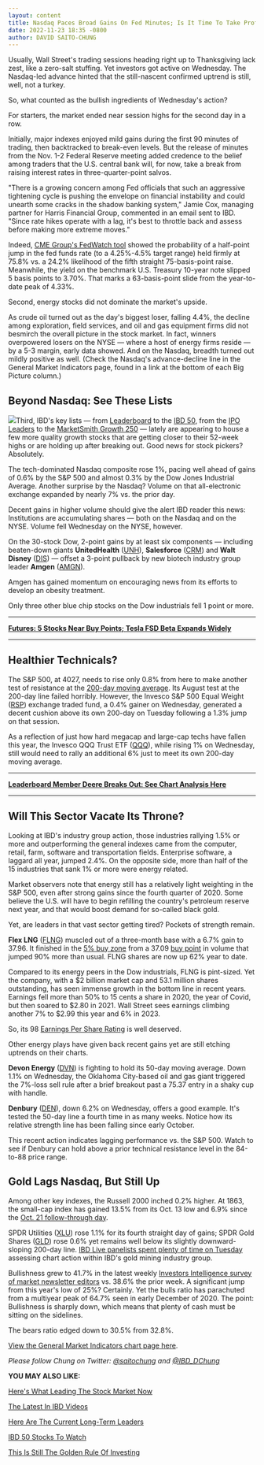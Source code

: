 ```yaml
---
layout: content
title: Nasdaq Paces Broad Gains On Fed Minutes; Is It Time To Take Profits In This Sector?
date: 2022-11-23 18:35 -0800
author: DAVID SAITO-CHUNG
---
```






Usually, Wall Street's trading sessions heading right up to Thanksgiving lack zest, like a zero-salt stuffing. Yet investors got active on Wednesday. The Nasdaq-led advance hinted that the still-nascent confirmed uptrend is still, well, not a turkey.




So, what counted as the bullish ingredients of Wednesday's action?


For starters, the market ended near session highs for the second day in a row.


Initially, major indexes enjoyed mild gains during the first 90 minutes of trading, then backtracked to break-even levels. But the release of minutes from the Nov. 1-2 Federal Reserve meeting added credence to the belief among traders that the U.S. central bank will, for now, take a break from raising interest rates in three-quarter-point salvos.


"There is a growing concern among Fed officials that such an aggressive tightening cycle is pushing the envelope on financial instability and could unearth some cracks in the shadow banking system," Jamie Cox, managing partner for Harris Financial Group, commented in an email sent to IBD. "Since rate hikes operate with a lag, it's best to throttle back and assess before making more extreme moves."


Indeed, [CME Group's FedWatch tool](https://www.cmegroup.com/markets/interest-rates/cme-fedwatch-tool.html?redirect=/trading/interest-rates/countdown-to-fomc.html) showed the probability of a half-point jump in the fed funds rate (to a 4.25%-4.5% target range) held firmly at 75.8% vs. a 24.2% likelihood of the fifth straight 75-basis-point raise. Meanwhile, the yield on the benchmark U.S. Treasury 10-year note slipped 5 basis points to 3.70%. That marks a 63-basis-point slide from the year-to-date peak of 4.33%.


Second, energy stocks did not dominate the market's upside.


As crude oil turned out as the day's biggest loser, falling 4.4%, the decline among exploration, field services, and oil and gas equipment firms did not besmirch the overall picture in the stock market. In fact, winners overpowered losers on the NYSE — where a host of energy firms reside — by a 5-3 margin, early data showed. And on the Nasdaq, breadth turned out mildly positive as well. (Check the Nasdaq's advance-decline line in the General Market Indicators page, found in a link at the bottom of each Big Picture column.)


Beyond Nasdaq: See These Lists
------------------------------


![](https://www.investors.com/wp-content/uploads/2022/11/MP112322-217x300.jpg)Third, IBD's key lists — from [Leaderboard](https://leaderboard.investors.com/#/leaders/watchlist) to the [IBD 50](https://research.investors.com/stock-lists/ibd-50/), from the [IPO Leaders](https://research.investors.com/stock-lists/ipo-leaders/) to the [MarketSmith Growth 250](https://marketsmith.investors.com/?src=A012BF) — lately are appearing to house a few more quality growth stocks that are getting closer to their 52-week highs or are holding up after breaking out. Good news for stock pickers? Absolutely.


The tech-dominated Nasdaq composite rose 1%, pacing well ahead of gains of 0.6% by the S&P 500 and almost 0.3% by the Dow Jones Industrial Average. Another surprise by the Nasdaq? Volume on that all-electronic exchange expanded by nearly 7% vs. the prior day.


Decent gains in higher volume should give the alert IBD reader this news: Institutions are accumulating shares — both on the Nasdaq and on the NYSE. Volume fell Wednesday on the NYSE, however.


On the 30-stock Dow, 2-point gains by at least six components — including beaten-down giants **UnitedHealth** ([UNH](https://research.investors.com/quote.aspx?symbol=UNH)), **Salesforce** ([CRM](https://research.investors.com/quote.aspx?symbol=CRM)) and **Walt Disney** ([DIS](https://research.investors.com/quote.aspx?symbol=DIS)) — offset a 3-point pullback by new biotech industry group leader **Amgen** ([AMGN](https://research.investors.com/quote.aspx?symbol=AMGN)).


Amgen has gained momentum on encouraging news from its efforts to develop an obesity treatment.


Only three other blue chip stocks on the Dow industrials fell 1 point or more.




---


**[Futures: 5 Stocks Near Buy Points; Tesla FSD Beta Expands Widely](https://www.investors.com/market-trend/stock-market-today/dow-jones-futures-5-stocks-near-buy-points-in-market-rally-tesla-fsd-beta-expands-widely/)**




---


Healthier Technicals?
---------------------


The S&P 500, at 4027, needs to rise only 0.8% from here to make another test of resistance at the [200-day moving average](https://www.investors.com/how-to-invest/investors-corner/when-to-sell-stocks-baidu-breached-key-support-line-before-diving-bidu/). Its August test at the 200-day line failed horribly. However, the Invesco S&P 500 Equal Weight ([RSP](https://research.investors.com/quote.aspx?symbol=RSP)) exchange traded fund, a 0.4% gainer on Wednesday, generated a decent cushion above its own 200-day on Tuesday following a 1.3% jump on that session.



As a reflection of just how hard megacap and large-cap techs have fallen this year, the Invesco QQQ Trust ETF ([QQQ](https://research.investors.com/quote.aspx?symbol=QQQ)), while rising 1% on Wednesday, still would need to rally an additional 6% just to meet its own 200-day moving average.




---


[**Leaderboard Member Deere Breaks Out: See Chart Analysis Here**](https://leaderboard.investors.com/#/leaders/leaders)




---


Will This Sector Vacate Its Throne?
-----------------------------------



Looking at IBD's industry group action, those industries rallying 1.5% or more and outperforming the general indexes came from the computer, retail, farm, software and transportation fields. Enterprise software, a laggard all year, jumped 2.4%. On the opposite side, more than half of the 15 industries that sank 1% or more were energy related.


Market observers note that energy still has a relatively light weighting in the S&P 500, even after strong gains since the fourth quarter of 2020. Some believe the U.S. will have to begin refilling the country's petroleum reserve next year, and that would boost demand for so-called black gold.



Yet, are leaders in that vast sector getting tired? Pockets of strength remain.


**Flex LNG** ([FLNG](https://research.investors.com/quote.aspx?symbol=FLNG)) muscled out of a three-month base with a 6.7% gain to 37.96. It finished in the [5% buy zone](https://www.investors.com/how-to-invest/investors-corner/buy-zone-nvidia-stock/) from a 37.09 [buy point](https://www.investors.com/how-to-invest/investors-corner/chart-reading-basics-how-a-buy-point-marks-a-time-of-opportunity/) in volume that jumped 90% more than usual. FLNG shares are now up 62% year to date.


Compared to its energy peers in the Dow industrials, FLNG is pint-sized. Yet the company, with a $2 billion market cap and 53.1 million shares outstanding, has seen immense growth in the bottom line in recent years. Earnings fell more than 50% to 15 cents a share in 2020, the year of Covid, but then soared to $2.80 in 2021. Wall Street sees earnings climbing another 7% to $2.99 this year and 6% in 2023.


So, its 98 [Earnings Per Share Rating](https://www.investors.com/how-to-invest/investors-corner/eps-rating-is-key-to-picking-great-stocks/) is well deserved.


Other energy plays have given back recent gains yet are still etching uptrends on their charts.



**Devon Energy** ([DVN](https://research.investors.com/quote.aspx?symbol=DVN)) is fighting to hold its 50-day moving average. Down 1.1% on Wednesday, the Oklahoma City-based oil and gas giant triggered the 7%-loss sell rule after a brief breakout past a 75.37 entry in a shaky cup with handle.


**Denbury** ([DEN](https://research.investors.com/quote.aspx?symbol=DEN)), down 6.2% on Wednesday, offers a good example. It's tested the 50-day line a fourth time in as many weeks. Notice how its relative strength line has been falling since early October.


This recent action indicates lagging performance vs. the S&P 500. Watch to see if Denbury can hold above a prior technical resistance level in the 84-to-88 price range.



Gold Lags Nasdaq, But Still Up
------------------------------


Among other key indexes, the Russell 2000 inched 0.2% higher. At 1863, the small-cap index has gained 13.5% from its Oct. 13 low and 6.9% since the [Oct. 21 follow-through day](https://www.investors.com/market-trend/the-big-picture/stock-market-roars-back-to-life-amid-new-fed-hopes-these-stocks-shine-brightest/).


SPDR Utilities ([XLU](https://research.investors.com/quote.aspx?symbol=XLU)) rose 1.1% for its fourth straight day of gains; SPDR Gold Shares ([GLD](https://research.investors.com/quote.aspx?symbol=GLD)) rose 0.6% yet remains well below its slightly downward-sloping 200-day line. [IBD Live panelists spent plenty of time on Tuesday](https://shop.investors.com/offer/splashresponsive.aspx?id=IBD-Live) assessing chart action within IBD's gold mining industry group.


Bullishness grew to 41.7% in the latest weekly [Investors Intelligence survey of market newsletter editors](https://research.investors.com/psychological-market-indicators/) vs. 38.6% the prior week. A significant jump from this year's low of 25%? Certainly. Yet the bulls ratio has parachuted from a multiyear peak of 64.7% seen in early December of 2020. The point: Bullishness is sharply down, which means that plenty of cash must be sitting on the sidelines.


The bears ratio edged down to 30.5% from 32.8%.


[View the General Market Indicators chart page here](https://www.investors.com/wp-content/uploads/2022/11/DailyGMI_112322.pdf).


*Please follow Chung on Twitter:* [*@saitochung*](https://twitter.com/SaitoChung) *and* [*@IBD\_DChung*](https://twitter.com/IBD_DChung)


**YOU MAY ALSO LIKE:**


[Here's What Leading The Stock Market Now](https://leaderboard.investors.com/#/leaders/leadersnearabuypoint)


[The Latest In IBD Videos](https://www.investors.com/ibd-videos)


[Here Are The Current Long-Term Leaders](https://www.investors.com/research/best-stocks-to-buy-now-long-term-stocks-ibd-long-term-leaders-list/)


[IBD 50 Stocks To Watch](https://www.investors.com/research/ibd-50-growth-stocks-to-watch/)


[This Is Still The Golden Rule Of Investing](https://www.investors.com/how-to-invest/investors-corner/still-the-no-1-rule-for-stock-investors-always-cut-your-losses-short/)




